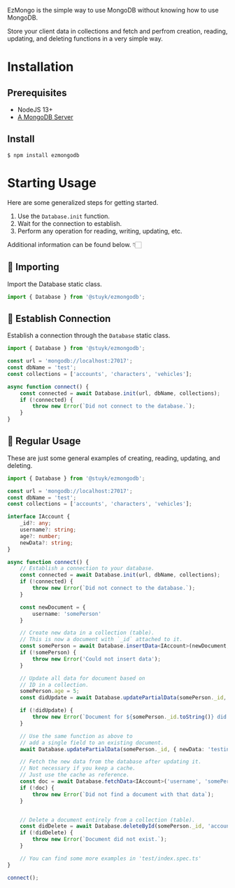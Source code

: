 EzMongo is the simple way to use MongoDB without knowing how to use MongoDB.

Store your client data in collections and fetch and perfrom creation, reading, updating, and deleting functions in a very simple way.

# Installation

## Prerequisites

-   NodeJS 13+
-   [A MongoDB Server](https://www.mongodb.com/try/download/community)

## Install

```
$ npm install ezmongodb
```

# Starting Usage

Here are some generalized steps for getting started.

1. Use the `Database.init` function.
2. Wait for the connection to establish.
3. Perform any operation for reading, writing, updating, etc.

Additional information can be found below. 👇🏻

## 🔽 Importing

Import the Database static class.

```js
import { Database } from '@stuyk/ezmongodb';
```

## 🔗 Establish Connection

Establish a connection through the `Database` static class.

```js
import { Database } from '@stuyk/ezmongodb';

const url = 'mongodb://localhost:27017';
const dbName = 'test';
const collections = ['accounts', 'characters', 'vehicles'];

async function connect() {
    const connected = await Database.init(url, dbName, collections);
    if (!connected) {
        throw new Error(`Did not connect to the database.`);
    }
}
```

## 📝 Regular Usage


These are just some general examples of creating, reading, updating, and deleting.


```ts
import { Database } from '@stuyk/ezmongodb';

const url = 'mongodb://localhost:27017';
const dbName = 'test';
const collections = ['accounts', 'characters', 'vehicles'];

interface IAccount {
    _id?: any;
    username?: string;
    age?: number;
    newData?: string;
}

async function connect() {
    // Establish a connection to your database.
    const connected = await Database.init(url, dbName, collections);
    if (!connected) {
        throw new Error(`Did not connect to the database.`);
    }

    const newDocument = {
        username: 'somePerson'
    }

    // Create new data in a collection (table).
    // This is now a document with `_id` attached to it.
    const somePerson = await Database.insertData<IAccount>(newDocument, 'accounts', true);
    if (!somePerson) {
        throw new Error('Could not insert data');
    }

    // Update all data for document based on 
    // ID in a collection.
    somePerson.age = 5;
    const didUpdate = await Database.updatePartialData(somePerson._id, { ...somePerson }, 'accounts');

    if (!didUpdate) {
        throw new Error(`Document for ${somePerson._id.toString()} did not update.`);
    }

    // Use the same function as above to
    // add a single field to an existing document.
    await Database.updatePartialData(somePerson._id, { newData: 'testing' }, 'accounts');

    // Fetch the new data from the database after updating it.
    // Not necessary if you keep a cache. 
    // Just use the cache as reference.
    const doc = await Database.fetchData<IAccount>('username', 'somePerson', 'accounts');
    if (!doc) {
        throw new Error(`Did not find a document with that data`);
    }


    // Delete a document entirely from a collection (table).
    const didDelete = await Database.deleteById(somePerson._id, 'accounts');
    if (!didDelete) {
        throw new Error(`Document did not exist.`);
    }

    // You can find some more examples in 'test/index.spec.ts'
}

connect();
```
